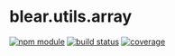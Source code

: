 # blear.utils.array

[![npm module][npm-img]][npm-url]
[![build status][travis-img]][travis-url]
[![coverage][coveralls-img]][coveralls-url]

[travis-img]: https://img.shields.io/travis/blearjs/blear.utils.array/master.svg?style=flat-square
[travis-url]: https://travis-ci.org/blearjs/blear.utils.array

[npm-img]: https://img.shields.io/npm/v/blear.utils.array.svg?style=flat-square
[npm-url]: https://www.npmjs.com/package/blear.utils.array

[coveralls-img]: https://img.shields.io/coveralls/blearjs/blear.utils.array/master.svg?style=flat-square
[coveralls-url]: https://coveralls.io/github/blearjs/blear.utils.array?branch=master

